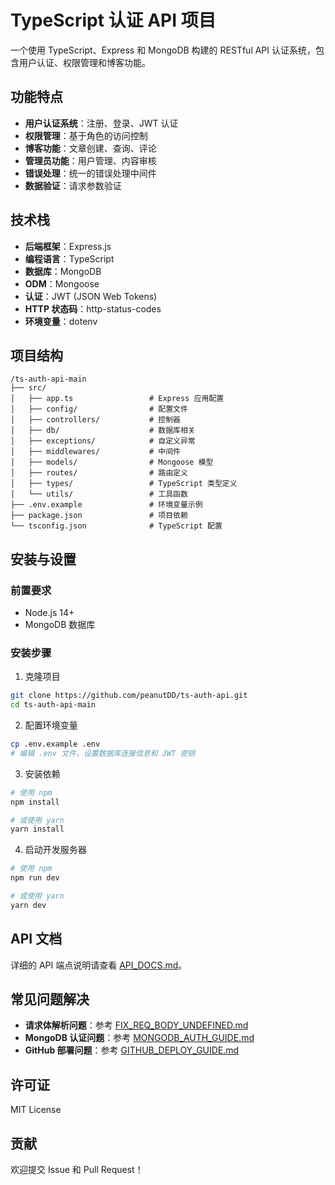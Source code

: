 # TypeScript 认证 API 项目

一个使用 TypeScript、Express 和 MongoDB 构建的 RESTful API 认证系统，包含用户认证、权限管理和博客功能。

## 功能特点

- **用户认证系统**：注册、登录、JWT 认证
- **权限管理**：基于角色的访问控制
- **博客功能**：文章创建、查询、评论
- **管理员功能**：用户管理、内容审核
- **错误处理**：统一的错误处理中间件
- **数据验证**：请求参数验证

## 技术栈

- **后端框架**：Express.js
- **编程语言**：TypeScript
- **数据库**：MongoDB
- **ODM**：Mongoose
- **认证**：JWT (JSON Web Tokens)
- **HTTP 状态码**：http-status-codes
- **环境变量**：dotenv

## 项目结构

```
/ts-auth-api-main
├── src/
│   ├── app.ts                 # Express 应用配置
│   ├── config/                # 配置文件
│   ├── controllers/           # 控制器
│   ├── db/                    # 数据库相关
│   ├── exceptions/            # 自定义异常
│   ├── middlewares/           # 中间件
│   ├── models/                # Mongoose 模型
│   ├── routes/                # 路由定义
│   ├── types/                 # TypeScript 类型定义
│   └── utils/                 # 工具函数
├── .env.example               # 环境变量示例
├── package.json               # 项目依赖
└── tsconfig.json              # TypeScript 配置
```

## 安装与设置

### 前置要求

- Node.js 14+
- MongoDB 数据库

### 安装步骤

1. 克隆项目

```bash
git clone https://github.com/peanutDD/ts-auth-api.git
cd ts-auth-api-main
```

2. 配置环境变量

```bash
cp .env.example .env
# 编辑 .env 文件，设置数据库连接信息和 JWT 密钥
```

3. 安装依赖

```bash
# 使用 npm
npm install

# 或使用 yarn
yarn install
```

4. 启动开发服务器

```bash
# 使用 npm
npm run dev

# 或使用 yarn
yarn dev
```

## API 文档

详细的 API 端点说明请查看 [API_DOCS.md](./API_DOCS.md)。

## 常见问题解决

- **请求体解析问题**：参考 [FIX_REQ_BODY_UNDEFINED.md](./FIX_REQ_BODY_UNDEFINED.md)
- **MongoDB 认证问题**：参考 [MONGODB_AUTH_GUIDE.md](./MONGODB_AUTH_GUIDE.md)
- **GitHub 部署问题**：参考 [GITHUB_DEPLOY_GUIDE.md](./GITHUB_DEPLOY_GUIDE.md)

## 许可证

MIT License

## 贡献

欢迎提交 Issue 和 Pull Request！
